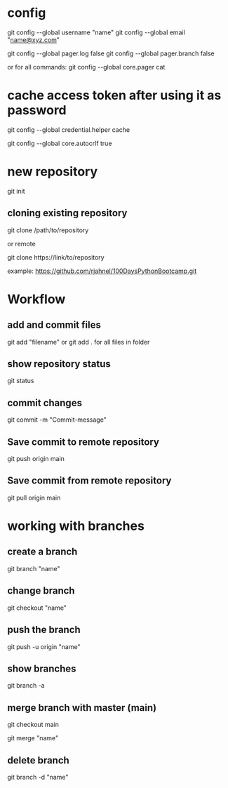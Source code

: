 # config
git config --global username "name"
git config --global email "name@xyz.com"

git config --global pager.log false
git config --global pager.branch false

or for all commands: 
git config --global core.pager cat

# cache access token after using it as password
git config --global credential.helper cache

git config --global core.autocrlf true

# new repository
git init

## cloning existing repository
git clone /path/to/repository

or remote

git clone https://link/to/repository

example: https://github.com/rjahnel/100DaysPythonBootcamp.git

# Workflow
## add and commit files

git add "filename"
or 
git add .
for all files in folder

## show repository status
git status

## commit changes
git commit -m "Commit-message"


## Save commit to remote repository
git push origin main

## Save commit from remote repository
git pull origin main

# working with branches

## create a branch
git branch "name"

## change branch
git checkout "name"

## push the branch
git push -u origin "name"

## show branches
git branch -a

## merge branch with master (main)
git checkout main

git merge "name"

## delete branch
git branch -d "name"
